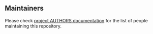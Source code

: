 ## Maintainers

Please check [project AUTHORS documentation](https://github.com/zerjioang/ehu-blockchain/blob/master/AUTHORS) for the list of people maintaining this repository.
